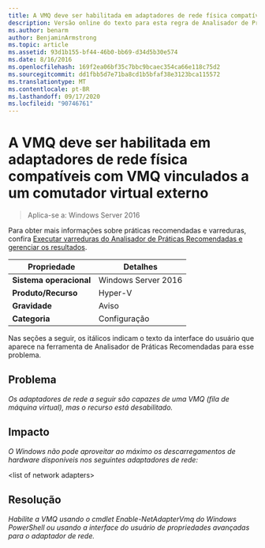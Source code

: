 ```yaml
---
title: A VMQ deve ser habilitada em adaptadores de rede física compatíveis com VMQ vinculados a um comutador virtual externo
description: Versão online do texto para esta regra de Analisador de Práticas Recomendadas.
ms.author: benarm
author: BenjaminArmstrong
ms.topic: article
ms.assetid: 93d1b155-bf44-46b0-bb69-d34d5b30e574
ms.date: 8/16/2016
ms.openlocfilehash: 169f2ea06bf35c7bbc9bcaec354ca66e118c75d2
ms.sourcegitcommit: dd1fbb5d7e71ba8cd1b5bfaf38e3123bca115572
ms.translationtype: MT
ms.contentlocale: pt-BR
ms.lasthandoff: 09/17/2020
ms.locfileid: "90746761"
---
```

# <a name="vmq-should-be-enabled-on-vmq-capable-physical-network-adapters-bound-to-an-external-virtual-switch"></a>A VMQ deve ser habilitada em adaptadores de rede física compatíveis com VMQ vinculados a um comutador virtual externo

>Aplica-se a: Windows Server 2016

Para obter mais informações sobre práticas recomendadas e varreduras, confira [Executar varreduras do Analisador de Práticas Recomendadas e gerenciar os resultados](https://go.microsoft.com/fwlink/p/?LinkID=223177).

|Propriedade|Detalhes|
|-|-|
|**Sistema operacional**|Windows Server 2016|
|**Produto/Recurso**|Hyper-V|
|**Gravidade**|Aviso|
|**Categoria**|Configuração|

Nas seções a seguir, os itálicos indicam o texto da interface do usuário que aparece na ferramenta de Analisador de Práticas Recomendadas para esse problema.

## <a name="issue"></a>**Problema**
*Os adaptadores de rede a seguir são capazes de uma VMQ (fila de máquina virtual), mas o recurso está desabilitado.*

## <a name="impact"></a>**Impacto**
*O Windows não pode aproveitar ao máximo os descarregamentos de hardware disponíveis nos seguintes adaptadores de rede:*

\<list of network adapters>

## <a name="resolution"></a>**Resolução**
*Habilite a VMQ usando o cmdlet Enable-NetAdapterVmq do Windows PowerShell ou usando a interface do usuário de propriedades avançadas para o adaptador de rede.*



